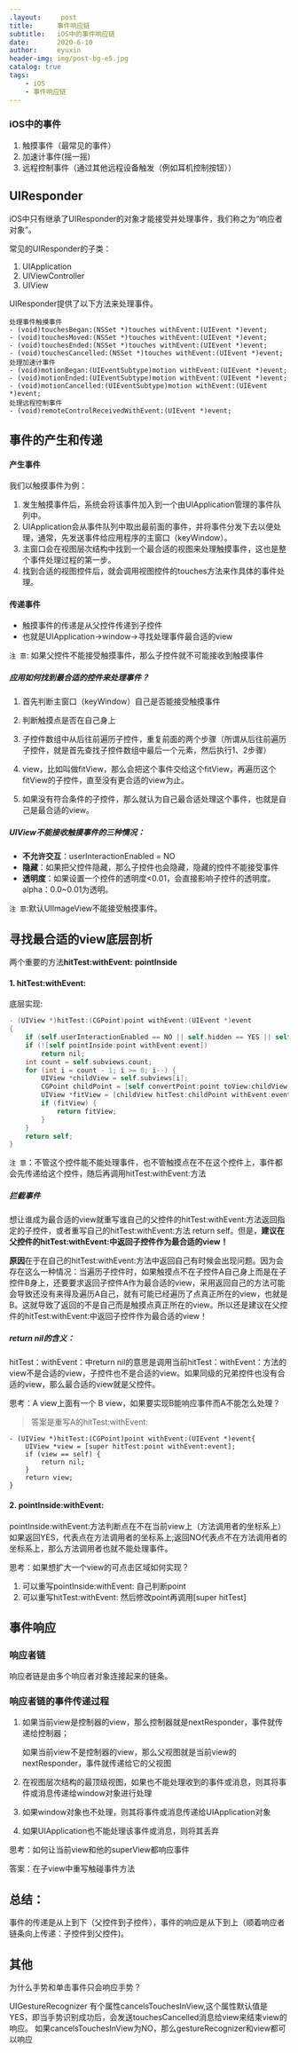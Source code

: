 ```yaml
---
.layout:     post
title:      事件响应链
subtitle:   iOS中的事件响应链
date:       2020-6-10
author:     eyuxin
header-img: img/post-bg-e5.jpg
catalog: true
tags:
    - iOS
    - 事件响应链
---
```




### iOS中的事件

1.  触摸事件（最常见的事件）
2.  加速计事件(摇一摇)
3.  远程控制事件（通过其他远程设备触发（例如耳机控制按钮））

## UIResponder

iOS中只有继承了UIResponder的对象才能接受并处理事件，我们称之为“响应者对象”。

常见的UIResponder的子类：

1.  UIApplication
2.  UIViewController
3.  UIView

UIResponder提供了以下方法来处理事件。

```
处理事件触摸事件
- (void)touchesBegan:(NSSet *)touches withEvent:(UIEvent *)event;
- (void)touchesMoved:(NSSet *)touches withEvent:(UIEvent *)event;
- (void)touchesEnded:(NSSet *)touches withEvent:(UIEvent *)event;
- (void)touchesCancelled:(NSSet *)touches withEvent:(UIEvent *)event;
处理加速计事件
- (void)motionBegan:(UIEventSubtype)motion withEvent:(UIEvent *)event;
- (void)motionEnded:(UIEventSubtype)motion withEvent:(UIEvent *)event;
- (void)motionCancelled:(UIEventSubtype)motion withEvent:(UIEvent *)event;
处理远程控制事件
- (void)remoteControlReceivedWithEvent:(UIEvent *)event;
```

## 事件的产生和传递

#### 产生事件

我们以触摸事件为例：

1.  发生触摸事件后，系统会将该事件加入到一个由UIApplication管理的事件队列中。
2.  UIApplication会从事件队列中取出最前面的事件，并将事件分发下去以便处理，通常，先发送事件给应用程序的主窗口（keyWindow）。
3.  主窗口会在视图层次结构中找到一个最合适的视图来处理触摸事件，这也是整个事件处理过程的第一步。
4.  找到合适的视图控件后，就会调用视图控件的touches方法来作具体的事件处理。

#### 传递事件

-   触摸事件的传递是从父控件传递到子控件
-   也就是UIApplication->window->寻找处理事件最合适的view

`注 意`: 如果父控件不能接受触摸事件，那么子控件就不可能接收到触摸事件

##### 应用如何找到最合适的控件来处理事件？

1. 首先判断主窗口（keyWindow）自己是否能接受触摸事件

2. 判断触摸点是否在自己身上

3. 子控件数组中从后往前遍历子控件，重复前面的两个步骤（所谓从后往前遍历子控件，就是首先查找子控件数组中最后一个元素，然后执行1、2步骤）

4. view，比如叫做fitView，那么会把这个事件交给这个fitView，再遍历这个fitView的子控件，直至没有更合适的view为止。

5. 如果没有符合条件的子控件，那么就认为自己最合适处理这个事件，也就是自己是最合适的view。

##### UIView不能接收触摸事件的三种情况：

-   **不允许交互**：userInteractionEnabled = NO
-   **隐藏**：如果把父控件隐藏，那么子控件也会隐藏，隐藏的控件不能接受事件
-   **透明度**：如果设置一个控件的透明度<0.01，会直接影响子控件的透明度。alpha：0.0~0.01为透明。

`注 意`:默认UIImageView不能接受触摸事件。

## 寻找最合适的view底层剖析

两个重要的方法**hitTest:withEvent:** **pointInside**

#### **1. hitTest:withEvent:**

底层实现:

```objective-c
- (UIView *)hitTest:(CGPoint)point withEvent:(UIEvent *)event
{ 
    if (self.userInteractionEnabled == NO || self.hidden == YES || self.alpha <= 0.01) 	       return nil; 
    if (![self pointInside:point withEvent:event]) 
        return nil; 
    int count = self.subviews.count; 
    for (int i = count - 1; i >= 0; i--) { 
        UIView *childView = self.subviews[i]; 
        CGPoint childPoint = [self convertPoint:point toView:childView]; 
        UIView *fitView = [childView hitTest:childPoint withEvent:event]; 
        if (fitView) { 
            return fitView;
        }
    } 
    return self;
}
```

`注 意`：不管这个控件能不能处理事件，也不管触摸点在不在这个控件上，事件都会先传递给这个控件，随后再调用hitTest:withEvent:方法

##### 拦截事件

想让谁成为最合适的view就重写谁自己的父控件的hitTest:withEvent:方法返回指定的子控件，或者重写自己的hitTest:withEvent:方法 return self。但是，**建议在父控件的hitTest:withEvent:中返回子控件作为最合适的view！**

**原因**在于在自己的hitTest:withEvent:方法中返回自己有时候会出现问题。因为会存在这么一种情况：当遍历子控件时，如果触摸点不在子控件A自己身上而是在子控件B身上，还要要求返回子控件A作为最合适的view，采用返回自己的方法可能会导致还没有来得及遍历A自己，就有可能已经遍历了点真正所在的view，也就是B。这就导致了返回的不是自己而是触摸点真正所在的view。所以还是建议在父控件的hitTest:withEvent:中返回子控件作为最合适的view！

##### return nil的含义：

hitTest：withEvent：中return nil的意思是调用当前hitTest：withEvent：方法的view不是合适的view，子控件也不是合适的view。如果同级的兄弟控件也没有合适的view，那么最合适的view就是父控件。

思考：A view上面有一个 B view，如果要实现B能响应事件而A不能怎么处理？

>   答案是重写A的hitTest:withEvent:

```objc
- (UIView *)hitTest:(CGPoint)point withEvent:(UIEvent *)event{
    UIView *view = [super hitTest:point withEvent:event];
    if (view == self) {
        return nil;
    }
    return view;
}
```

#### 2. pointInside:withEvent:

pointInside:withEvent:方法判断点在不在当前view上（方法调用者的坐标系上）如果返回YES，代表点在方法调用者的坐标系上;返回NO代表点不在方法调用者的坐标系上，那么方法调用者也就不能处理事件。

思考：如果想扩大一个view的可点击区域如何实现？

1.  可以重写pointInside:withEvent: 自己判断point
2.  可以重写hitTest:withEvent: 然后修改point再调用[super hitTest]

## 事件响应

### 响应者链

响应者链是由多个响应者对象连接起来的链条。

### 响应者链的事件传递过程

1.  如果当前view是控制器的view，那么控制器就是nextResponder，事件就传递给控制器；

    如果当前view不是控制器的view，那么父视图就是当前view的nextResponder，事件就传递给它的父视图

2.  在视图层次结构的最顶级视图，如果也不能处理收到的事件或消息，则其将事件或消息传递给window对象进行处理

3.  如果window对象也不处理，则其将事件或消息传递给UIApplication对象

4.  如果UIApplication也不能处理该事件或消息，则将其丢弃



思考：如何让当前view和他的superView都响应事件

答案：在子view中重写触碰事件方法



## 总结：

事件的传递是从上到下（父控件到子控件），事件的响应是从下到上（顺着响应者链条向上传递：子控件到父控件)。

## 其他

为什么手势和单击事件只会响应手势？

UIGestureRecognizer 有个属性cancelsTouchesInView,这个属性默认值是YES，即当手势识别成功后，会发送touchesCancelled消息给view来结束view的响应。
 如果cancelsTouchesInView为NO，那么gestureRecognizer和view都可以响应

